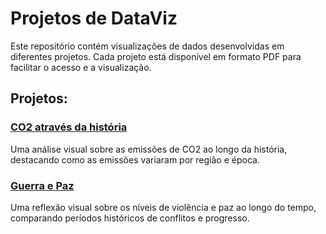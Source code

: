 # Projetos de DataViz

Este repositório contém visualizações de dados desenvolvidas em diferentes projetos. Cada projeto está disponível em formato PDF para facilitar o acesso e a visualização.

## Projetos:

### [CO2 através da história](CO2_atraves_da_historia/CO2_atraves_da_historia_Diogo_Hiroyuki.pdf)
Uma análise visual sobre as emissões de CO2 ao longo da história, destacando como as emissões variaram por região e época.

### [Guerra e Paz](guerra_e_paz/Guerra_e_Paz_Diogo_Hiroyuki.pdf)
Uma reflexão visual sobre os níveis de violência e paz ao longo do tempo, comparando períodos históricos de conflitos e progresso.
